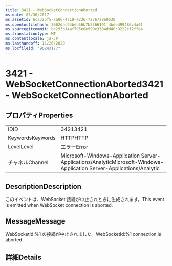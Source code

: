 ```yaml
---
title: 3421 - WebSocketConnectionAborted
ms.date: 03/30/2017
ms.assetid: 6ca325f5-7a06-4719-a236-72767a8e0530
ms.openlocfilehash: 3062dac94beb56b7b3566191f4bded99486c4a01
ms.sourcegitcommit: bc293b14af795e0e999e3304dd40c0222cf2ffe4
ms.translationtype: MT
ms.contentlocale: ja-JP
ms.lasthandoff: 11/26/2020
ms.locfileid: "96243177"
---
```

# <a name="3421---websocketconnectionaborted"></a><span data-ttu-id="b1038-102">3421 - WebSocketConnectionAborted</span><span class="sxs-lookup"><span data-stu-id="b1038-102">3421 - WebSocketConnectionAborted</span></span>

## <a name="properties"></a><span data-ttu-id="b1038-103">プロパティ</span><span class="sxs-lookup"><span data-stu-id="b1038-103">Properties</span></span>  
  
|||  
|-|-|  
|<span data-ttu-id="b1038-104">ID</span><span class="sxs-lookup"><span data-stu-id="b1038-104">ID</span></span>|<span data-ttu-id="b1038-105">3421</span><span class="sxs-lookup"><span data-stu-id="b1038-105">3421</span></span>|  
|<span data-ttu-id="b1038-106">Keywords</span><span class="sxs-lookup"><span data-stu-id="b1038-106">Keywords</span></span>|<span data-ttu-id="b1038-107">HTTP</span><span class="sxs-lookup"><span data-stu-id="b1038-107">HTTP</span></span>|  
|<span data-ttu-id="b1038-108">Level</span><span class="sxs-lookup"><span data-stu-id="b1038-108">Level</span></span>|<span data-ttu-id="b1038-109">エラー</span><span class="sxs-lookup"><span data-stu-id="b1038-109">Error</span></span>|  
|<span data-ttu-id="b1038-110">チャネル</span><span class="sxs-lookup"><span data-stu-id="b1038-110">Channel</span></span>|<span data-ttu-id="b1038-111">Microsoft-Windows-Application Server-Applications/Analytic</span><span class="sxs-lookup"><span data-stu-id="b1038-111">Microsoft-Windows-Application Server-Applications/Analytic</span></span>|  
  
## <a name="description"></a><span data-ttu-id="b1038-112">Description</span><span class="sxs-lookup"><span data-stu-id="b1038-112">Description</span></span>  

 <span data-ttu-id="b1038-113">このイベントは、WebSocket 接続が中止されときに生成されます。</span><span class="sxs-lookup"><span data-stu-id="b1038-113">This event is emitted when WebSocket connection is aborted.</span></span>  
  
## <a name="message"></a><span data-ttu-id="b1038-114">Message</span><span class="sxs-lookup"><span data-stu-id="b1038-114">Message</span></span>  

 <span data-ttu-id="b1038-115">WebSocketId:%1 の接続が中止されました。</span><span class="sxs-lookup"><span data-stu-id="b1038-115">WebSocketId:%1 connection is aborted.</span></span>  
  
## <a name="details"></a><span data-ttu-id="b1038-116">詳細</span><span class="sxs-lookup"><span data-stu-id="b1038-116">Details</span></span>
